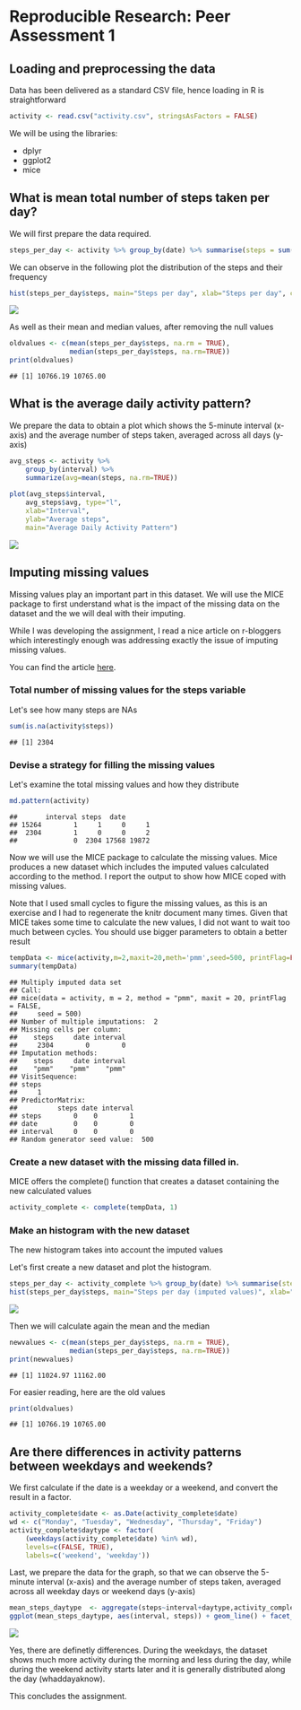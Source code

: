 # Reproducible Research: Peer Assessment 1

## Loading and preprocessing the data
Data has been delivered as a standard CSV file, hence loading in R is 
straightforward

```r
activity <- read.csv("activity.csv", stringsAsFactors = FALSE)
```
We will be using the libraries:
* dplyr
* ggplot2
* mice



## What is mean total number of steps taken per day?
We will first prepare the data required.


```r
steps_per_day <- activity %>% group_by(date) %>% summarise(steps = sum(steps))
```

We can observe in the following plot the distribution of the steps and their
frequency


```r
hist(steps_per_day$steps, main="Steps per day", xlab="Steps per day", col="cyan")
```

![](PA1_template_files/figure-html/unnamed-chunk-4-1.png)<!-- -->

As well as their mean and median values, after removing the null values


```r
oldvalues <- c(mean(steps_per_day$steps, na.rm = TRUE),
               median(steps_per_day$steps, na.rm=TRUE))
print(oldvalues)
```

```
## [1] 10766.19 10765.00
```

## What is the average daily activity pattern?

We prepare the data to obtain a plot which shows the 5-minute interval (x-axis) 
and the average number of steps taken, averaged across all days (y-axis)


```r
avg_steps <- activity %>% 
    group_by(interval) %>% 
    summarize(avg=mean(steps, na.rm=TRUE))
    
plot(avg_steps$interval, 
    avg_steps$avg, type="l", 
    xlab="Interval", 
    ylab="Average steps", 
    main="Average Daily Activity Pattern")
```

![](PA1_template_files/figure-html/unnamed-chunk-6-1.png)<!-- -->

## Imputing missing values

Missing values play an important part in this dataset. We will use the MICE 
package to first understand what is the impact of the missing data on the dataset
and the we will deal with their imputing. 

While I was developing the assignment, I read a nice article on r-bloggers which
interestingly enough was addressing exactly the issue of imputing missing values.

You can find the article [here](https://www.r-bloggers.com/imputing-missing-data-with-r-mice-package/).

### Total number of missing values for the steps variable
Let's see how many steps are NAs

```r
sum(is.na(activity$steps))
```

```
## [1] 2304
```

### Devise a strategy for filling the missing values
Let's examine the total missing values and how they distribute


```r
md.pattern(activity)
```

```
##       interval steps  date      
## 15264        1     1     0     1
##  2304        1     0     0     2
##              0  2304 17568 19872
```

Now we will use the MICE package to calculate the missing values. Mice produces
a new dataset which includes the imputed values calculated according to the 
method. I report the output to show how MICE coped with missing values. 

Note that I used small cycles to figure the missing values, as this is an
exercise and I had to regenerate the knitr document many times. Given that 
MICE takes some time to calculate the new values, I did not want to wait too
much between cycles. You should use bigger parameters to obtain a better result


```r
tempData <- mice(activity,m=2,maxit=20,meth='pmm',seed=500, printFlag=FALSE)
summary(tempData)
```

```
## Multiply imputed data set
## Call:
## mice(data = activity, m = 2, method = "pmm", maxit = 20, printFlag = FALSE, 
##     seed = 500)
## Number of multiple imputations:  2
## Missing cells per column:
##    steps     date interval 
##     2304        0        0 
## Imputation methods:
##    steps     date interval 
##    "pmm"    "pmm"    "pmm" 
## VisitSequence:
## steps 
##     1 
## PredictorMatrix:
##          steps date interval
## steps        0    0        1
## date         0    0        0
## interval     0    0        0
## Random generator seed value:  500
```

### Create a new dataset with the missing data filled in.
MICE offers the complete() function that creates a dataset containing the new
calculated values

```r
activity_complete <- complete(tempData, 1)
```

### Make an histogram with the new dataset
The new histogram takes into account the imputed values

Let's first create a new dataset and plot the histogram.

```r
steps_per_day <- activity_complete %>% group_by(date) %>% summarise(steps = sum(steps))
hist(steps_per_day$steps, main="Steps per day (imputed values)", xlab="Steps per day", col="red")
```

![](PA1_template_files/figure-html/unnamed-chunk-11-1.png)<!-- -->

Then we will calculate again the mean and the median

```r
newvalues <- c(mean(steps_per_day$steps, na.rm = TRUE),
               median(steps_per_day$steps, na.rm=TRUE))
print(newvalues)
```

```
## [1] 11024.97 11162.00
```

For easier reading, here are the old values

```r
print(oldvalues)
```

```
## [1] 10766.19 10765.00
```

## Are there differences in activity patterns between weekdays and weekends?
We first calculate if the date is a weekday or a weekend, and convert the result 
in a factor.


```r
activity_complete$date <- as.Date(activity_complete$date)
wd <- c("Monday", "Tuesday", "Wednesday", "Thursday", "Friday")
activity_complete$daytype <- factor(
    (weekdays(activity_complete$date) %in% wd), 
    levels=c(FALSE, TRUE), 
    labels=c('weekend', 'weekday'))
```

Last, we prepare the data for the graph, so that we can observe the 5-minute 
interval (x-axis) and the average number of steps taken, averaged across all 
weekday days or weekend days (y-axis)


```r
mean_steps_daytype  <- aggregate(steps~interval+daytype,activity_complete,mean)
ggplot(mean_steps_daytype, aes(interval, steps)) + geom_line() + facet_grid(daytype ~ .)
```

![](PA1_template_files/figure-html/unnamed-chunk-15-1.png)<!-- -->

Yes, there are definetly differences. During the weekdays, the dataset shows much
more activity during the morning and less during the day, while during the weekend
activity starts later and it is generally distributed along the day (whaddayaknow).

This concludes the assignment.
